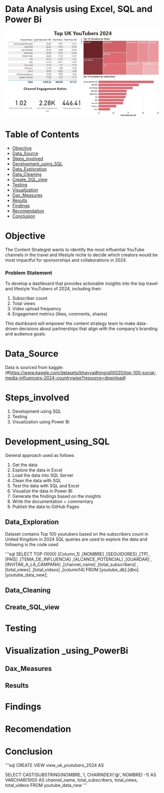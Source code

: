 # Data Analysis using Excel, SQL and Power Bi

![Dashboard for top UK Youtubers 2024](https://github.com/bollasrikanth48/Top_uk_youtubers/blob/main/Assets/images/powerbi.jpg)
# Table of Contents
-  [Objective](#Objective)
-  [Data_Source](#Data_Source)
-  [Steps_involved](#Steps_involved)
-  [Development_using_SQL](#Development_using_SQL)
  - [Data_Exploration](##Data_Exploration)
  - [Data_Cleaning](##Data_Cleaning)
  - [Create_SQL_view](##Create_SQL_view)
-  [Testing](#Testing)
-  [Visualization](#Visualization)
  - [Dax_Measures](##Dax_Measures)
  - [Results](##Results)
-  [Findings](#Findings)
-  [Recomendation](#Recomendation)
-  [Conclusion](#Conclusion)


# Objective
The Content Strategist wants to identify the most influential YouTube channels in the travel and lifestyle niche to decide which creators would be most impactful for sponsorships and collaborations in 2024.

### Problem Statement
To develop a dashboard that provides actionable insights into the top travel and lifestyle YouTubers of 2024, including their:

1. Subscriber count
2. Total views
3. Video upload frequency
3. Engagement metrics (likes, comments, shares)

This dashboard will empower the content strategy team to make data-driven decisions about partnerships that align with the company’s branding and audience goals.

# Data_Source
Data is sourced from kaggle: (#https://www.kaggle.com/datasets/bhavyadhingra00020/top-100-social-media-influencers-2024-countrywise?resource=download)

# Steps_involved
1. Development using SQL
2. Testing
3. Visualization using Power Bi
# Development_using_SQL
General approach used as follows
1. Get the data
2. Explore the data in Excel
3. Load the data into SQL Server
4. Clean the data with SQL
5. Test the data with SQL and Excel
6. Visualize the data in Power BI
7. Generate the findings based on the insights
8. Write the documentation + commentary
9. Publish the data to GitHub Pages
## Data_Exploration
Dataset contains Top 100 youtubers based on the subscribers count in United Kingdom in 2024
SQL queries are used to explore the data and following is the code used

'''sql
SELECT TOP (1000) [Column_1]
      ,[NOMBRE]
      ,[SEGUIDORES]
      ,[TP]
      ,[PAÍS]
      ,[TEMA_DE_INFLUENCIA]
      ,[ALCANCE_POTENCIAL]
      ,[GUARDAR]
      ,[INVITAR_A_LA_CAMPAÑA]
      ,[channel_name]
      ,[total_subscribers]
      ,[total_views]
      ,[total_videos]
      ,[column14]
  FROM [youtube_db].[dbo].[youtube_data_new];

## Data_Cleaning
## Create_SQL_view
# Testing
# Visualization _using_PowerBi
## Dax_Measures
## Results
# Findings
# Recomendation
# Conclusion





'''sql
CREATE VIEW view_uk_youtubers_2024 AS

SELECT 
	CAST(SUBSTRING(NOMBRE, 1, CHARINDEX('@', NOMBRE) -1) AS VARCHAR(100)) AS channel_name,
	total_subscribers,
	total_views,
	total_videos
FROM
	youtube_data_new
'''

